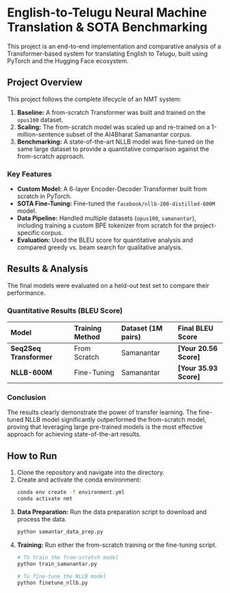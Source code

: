 # English-to-Telugu Neural Machine Translation & SOTA Benchmarking

This project is an end-to-end implementation and comparative analysis of a Transformer-based system for translating English to Telugu, built using PyTorch and the Hugging Face ecosystem.

## Project Overview

This project follows the complete lifecycle of an NMT system:
1.  **Baseline:** A from-scratch Transformer was built and trained on the `opus100` dataset.
2.  **Scaling:** The from-scratch model was scaled up and re-trained on a 1-million-sentence subset of the AI4Bharat Samanantar corpus.
3.  **Benchmarking:** A state-of-the-art NLLB model was fine-tuned on the same large dataset to provide a quantitative comparison against the from-scratch approach.

### Key Features
* **Custom Model:** A 6-layer Encoder-Decoder Transformer built from scratch in PyTorch.
* **SOTA Fine-Tuning:** Fine-tuned the `facebook/nllb-200-distilled-600M` model.
* **Data Pipeline:** Handled multiple datasets (`opus100`, `samanantar`), including training a custom BPE tokenizer from scratch for the project-specific corpus.
* **Evaluation:** Used the BLEU score for quantitative analysis and compared greedy vs. beam search for qualitative analysis.

## Results & Analysis

The final models were evaluated on a held-out test set to compare their performance.

### Quantitative Results (BLEU Score)

| Model | Training Method | Dataset (1M pairs) | Final BLEU Score |
| :--- | :--- | :--- | :--- |
| **Seq2Seq Transformer**| From Scratch | Samanantar | **[Your 20.56 Score]** |
| **NLLB-600M** | Fine-Tuning | Samanantar | **[Your 35.93 Score]** |

### Conclusion
The results clearly demonstrate the power of transfer learning. The fine-tuned NLLB model significantly outperformed the from-scratch model, proving that leveraging large pre-trained models is the most effective approach for achieving state-of-the-art results.

## How to Run

1.  Clone the repository and navigate into the directory.
2.  Create and activate the conda environment:
    ```bash
    conda env create -f environment.yml
    conda activate nmt
    ```
3.  **Data Preparation:** Run the data preparation script to download and process the data.
    ```bash
    python samantar_data_prep.py
    ```
4.  **Training:** Run either the from-scratch training or the fine-tuning script.
    ```bash
    # To train the from-scratch model
    python train_samanantar.py

    # To fine-tune the NLLB model
    python finetune_nllb.py
    ```